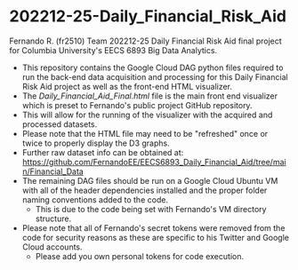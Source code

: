 # 202212-25-Daily_Financial_Risk_Aid
Fernando R. (fr2510) Team 202212-25 Daily Financial Risk Aid final project for Columbia University's EECS 6893 Big Data Analytics.

- This repository contains the Google Cloud DAG python files required to run the back-end data acquisition and processing for this Daily Financial Risk Aid project as well as the front-end HTML visualizer.
- The *Daily_Financial_Aid_Final.html* file is the main front end visualizer which is preset to Fernando's public project GitHub repository. 
-  This will allow for the running of the visualizer with the acquired and processed datasets.
  - Please note that the HTML file may need to be "refreshed" once or twice to properly display the D3 graphs.  
-  Further raw dataset info can be obtained at: https://github.com/FernandoEE/EECS6893_Daily_Financial_Aid/tree/main/Financial_Data
- The remaining DAG files should be run on a Google Cloud Ubuntu VM with all of the header dependencies installed and the proper folder naming conventions added to the code.
  - This is due to the code being set with Fernando's VM directory structure. 
- Please note that all of Fernando's secret tokens were removed from the code for security reasons as these are specific to his Twitter and Google Cloud accounts.
  - Please add you own personal tokens for code execution.
